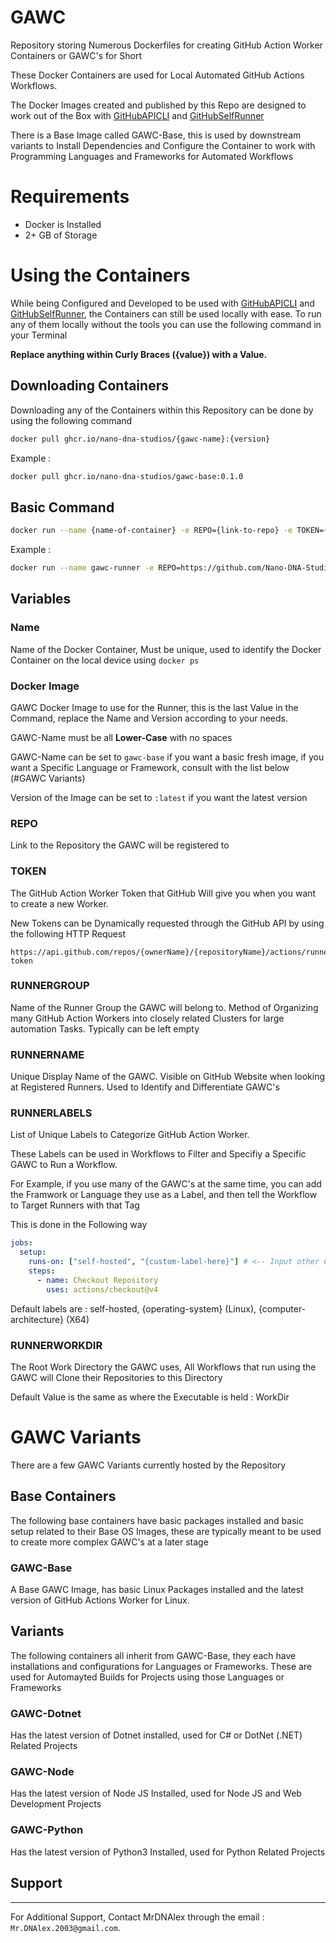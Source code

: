 # GAWC
Repository storing Numerous Dockerfiles for creating GitHub Action Worker Containers or GAWC's for Short

These Docker Containers are used for Local Automated GitHub Actions Workflows.

The Docker Images created and published by this Repo are designed to work out of the Box with [GitHubAPICLI](https://github.com/Nano-DNA-Studios/GitHubAPICLI) and [GitHubSelfRunner](https://github.com/Nano-DNA-Studios/GitHubSelfRunner)

There is a Base Image called GAWC-Base, this is used by downstream variants to Install Dependencies and Configure the Container to work with Programming Languages and Frameworks for Automated Workflows

# Requirements
- Docker is Installed
- 2+ GB of Storage

# Using the Containers
While being Configured and Developed to be used with [GitHubAPICLI](https://github.com/Nano-DNA-Studios/GitHubAPICLI) and [GitHubSelfRunner](https://github.com/Nano-DNA-Studios/GitHubSelfRunner), the Containers can still be used locally with ease. To run any of them locally without the tools you can use the following command in your Terminal

**Replace anything within Curly Braces ({value}) with a Value.**

## Downloading Containers
Downloading any of the Containers within this Repository can be done by using the following command

```bash
docker pull ghcr.io/nano-dna-studios/{gawc-name}:{version}
```

Example :

```bash
docker pull ghcr.io/nano-dna-studios/gawc-base:0.1.0
```

## Basic Command

```bash
docker run --name {name-of-container} -e REPO={link-to-repo} -e TOKEN={github-action-worker-token} -e RUNNERGROUP={group} -e RUNNERNAME={name} -e RUNNERLABELS={runner-labels} -e RUNNERWORKDIR={workdir} ghcr.io/nano-dna-studios/{gawc-name}:{version}
```

Example : 

```bash
docker run --name gawc-runner -e REPO=https://github.com/Nano-DNA-Studios/GAWC -e TOKEN={token-given-by-github} -e RUNNERGROUP="" -e RUNNERNAME=GAWC_TEST -e RUNNERLABELS="" -e RUNNERWORKDIR=WorkDir ghcr.io/nano-dna-studios/gawc-base:0.1.0
```

## Variables

### Name
Name of the Docker Container, Must be unique, used to identify the Docker Container on the local device using ``docker ps``

### Docker Image
GAWC Docker Image to use for the Runner, this is the last Value in the Command, replace the Name and Version according to your needs.

GAWC-Name must be all **Lower-Case** with no spaces

GAWC-Name can be set to ``gawc-base`` if you want a basic fresh image, if you want a Specific Language or Framework, consult with the list below (#GAWC Variants)

Version of the Image can be set to ``:latest`` if you want the latest version

### REPO
Link to the Repository the GAWC will be registered to

### TOKEN
The GitHub Action Worker Token that GitHub Will give you when you want to create a new Worker.

New Tokens can be Dynamically requested through the GitHub API by using the following HTTP Request

```
https://api.github.com/repos/{ownerName}/{repositoryName}/actions/runners/registration-token
```

### RUNNERGROUP
Name of the Runner Group the GAWC will belong to. Method of Organizing many GitHub Action Workers into closely related Clusters for large automation Tasks. Typically can be left empty

### RUNNERNAME
Unique Display Name of the GAWC. Visible on GitHub Website when looking at Registered Runners. Used to Identify and Differentiate GAWC's

### RUNNERLABELS
List of Unique Labels to Categorize GitHub Action Worker. 

These Labels can be used in Workflows to Filter and Specifiy a Specific GAWC to Run a Workflow. 

For Example, if you use many of the GAWC's at the same time, you can add the Framwork or Language they use as a Label, and then tell the Workflow to Target Runners with that Tag

This is done in the Following way

```yaml
jobs:
  setup:
    runs-on: ["self-hosted", "{custom-label-here}"] # <-- Input other Custom Labels Here for Targetting
    steps:
      - name: Checkout Repository
        uses: actions/checkout@v4
```

Default labels are : self-hosted, {operating-system} (Linux), {computer-architecture} (X64)

### RUNNERWORKDIR
The Root Work Directory the GAWC uses, All Workflows that run using the GAWC will Clone their Repositories to this Directory

Default Value is the same as where the Executable is held : WorkDir

# GAWC Variants
There are a few GAWC Variants currently hosted by the Repository

## Base Containers
The following base containers have basic packages installed and basic setup related to their Base OS Images, these are typically meant to be used to create more complex GAWC's at a later stage

### GAWC-Base
A Base GAWC Image, has basic Linux Packages installed and the latest version of GitHub Actions Worker for Linux.

## Variants
The following containers all inherit from GAWC-Base, they each have installations and configurations for Languages or Frameworks. These are used for Automayted Builds for Projects using those Languages or Frameworks

### GAWC-Dotnet
Has the latest version of Dotnet installed, used for C# or DotNet (.NET) Related Projects

### GAWC-Node
Has the latest version of Node JS Installed, used for Node JS and Web Development Projects

### GAWC-Python
Has the latest version of Python3 Installed, used for Python Related Projects

## Support
----
For Additional Support, Contact MrDNAlex through the email : ``Mr.DNAlex.2003@gmail.com``.
